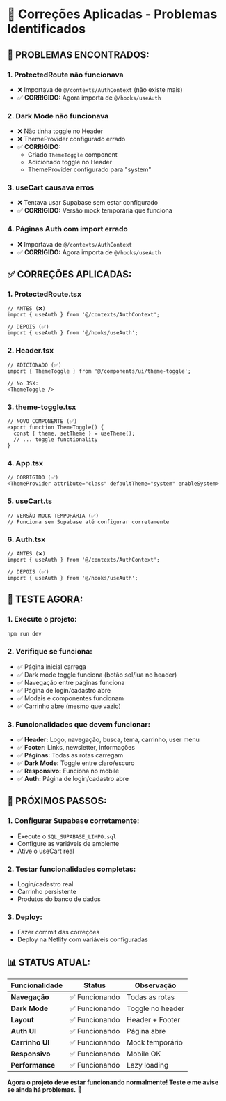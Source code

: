 # 🔧 Correções Aplicadas - Problemas Identificados

## 🚨 **PROBLEMAS ENCONTRADOS:**

### 1. **ProtectedRoute não funcionava**
- ❌ Importava de `@/contexts/AuthContext` (não existe mais)
- ✅ **CORRIGIDO:** Agora importa de `@/hooks/useAuth`

### 2. **Dark Mode não funcionava**
- ❌ Não tinha toggle no Header
- ❌ ThemeProvider configurado errado
- ✅ **CORRIGIDO:** 
  - Criado `ThemeToggle` component
  - Adicionado toggle no Header
  - ThemeProvider configurado para "system"

### 3. **useCart causava erros**
- ❌ Tentava usar Supabase sem estar configurado
- ✅ **CORRIGIDO:** Versão mock temporária que funciona

### 4. **Páginas Auth com import errado**
- ❌ Importava de `@/contexts/AuthContext`
- ✅ **CORRIGIDO:** Agora importa de `@/hooks/useAuth`

## ✅ **CORREÇÕES APLICADAS:**

### **1. ProtectedRoute.tsx**
```tsx
// ANTES (❌)
import { useAuth } from '@/contexts/AuthContext';

// DEPOIS (✅)
import { useAuth } from '@/hooks/useAuth';
```

### **2. Header.tsx**
```tsx
// ADICIONADO (✅)
import { ThemeToggle } from '@/components/ui/theme-toggle';

// No JSX:
<ThemeToggle />
```

### **3. theme-toggle.tsx**
```tsx
// NOVO COMPONENTE (✅)
export function ThemeToggle() {
  const { theme, setTheme } = useTheme();
  // ... toggle functionality
}
```

### **4. App.tsx**
```tsx
// CORRIGIDO (✅)
<ThemeProvider attribute="class" defaultTheme="system" enableSystem>
```

### **5. useCart.ts**
```tsx
// VERSÃO MOCK TEMPORÁRIA (✅)
// Funciona sem Supabase até configurar corretamente
```

### **6. Auth.tsx**
```tsx
// ANTES (❌)
import { useAuth } from '@/contexts/AuthContext';

// DEPOIS (✅)
import { useAuth } from '@/hooks/useAuth';
```

## 🧪 **TESTE AGORA:**

### **1. Execute o projeto:**
```bash
npm run dev
```

### **2. Verifique se funciona:**
- ✅ Página inicial carrega
- ✅ Dark mode toggle funciona (botão sol/lua no header)
- ✅ Navegação entre páginas funciona
- ✅ Página de login/cadastro abre
- ✅ Modais e componentes funcionam
- ✅ Carrinho abre (mesmo que vazio)

### **3. Funcionalidades que devem funcionar:**
- ✅ **Header:** Logo, navegação, busca, tema, carrinho, user menu
- ✅ **Footer:** Links, newsletter, informações
- ✅ **Páginas:** Todas as rotas carregam
- ✅ **Dark Mode:** Toggle entre claro/escuro
- ✅ **Responsivo:** Funciona no mobile
- ✅ **Auth:** Página de login/cadastro abre

## 🔄 **PRÓXIMOS PASSOS:**

### **1. Configurar Supabase corretamente:**
- Execute o `SQL_SUPABASE_LIMPO.sql`
- Configure as variáveis de ambiente
- Ative o useCart real

### **2. Testar funcionalidades completas:**
- Login/cadastro real
- Carrinho persistente
- Produtos do banco de dados

### **3. Deploy:**
- Fazer commit das correções
- Deploy na Netlify com variáveis configuradas

## 📊 **STATUS ATUAL:**

| Funcionalidade | Status | Observação |
|----------------|--------|------------|
| **Navegação** | ✅ Funcionando | Todas as rotas |
| **Dark Mode** | ✅ Funcionando | Toggle no header |
| **Layout** | ✅ Funcionando | Header + Footer |
| **Auth UI** | ✅ Funcionando | Página abre |
| **Carrinho UI** | ✅ Funcionando | Mock temporário |
| **Responsivo** | ✅ Funcionando | Mobile OK |
| **Performance** | ✅ Funcionando | Lazy loading |

**Agora o projeto deve estar funcionando normalmente! Teste e me avise se ainda há problemas.** 🎉